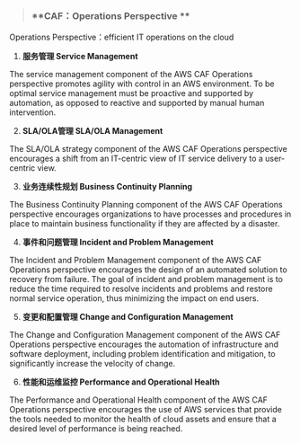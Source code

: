 > ### **CAF：Operations Perspective **

Operations Perspective：efficient IT operations on the cloud

1. **服务管理 Service Management**

 The service management component of the AWS CAF Operations perspective promotes agility with control in an AWS environment. To be optimal service management must be proactive and supported by automation, as opposed to reactive and supported by manual human intervention. 

2. **SLA/OLA管理 SLA/OLA Management**

 The SLA/OLA strategy component of the AWS CAF Operations perspective encourages a shift from an IT-centric view of IT service delivery to a user-centric view. 

3. **业务连续性规划 Business Continuity Planning**

 The Business Continuity Planning component of the AWS CAF Operations perspective encourages organizations to have processes and procedures in place to maintain business functionality if they are affected by a disaster. 

4. **事件和问题管理 Incident and Problem Management**

 The Incident and Problem Management component of the AWS CAF Operations perspective encourages the design of an automated solution to recovery from failure. The goal of incident and problem management is to reduce the time required to resolve incidents and problems and restore normal service operation,
thus minimizing the impact on end users. 

5. **变更和配置管理 Change and Configuration Management**

 The Change and Configuration Management component of the AWS CAF
Operations perspective encourages the automation of infrastructure and software deployment, including problem identification and mitigation, to significantly increase the velocity of change.

6. **性能和运维监控 Performance and Operational Health**

 The Performance and Operational Health component of the AWS CAF
Operations perspective encourages the use of AWS services that provide the tools needed to monitor the health of cloud assets and ensure that a desired level of performance is being reached. 